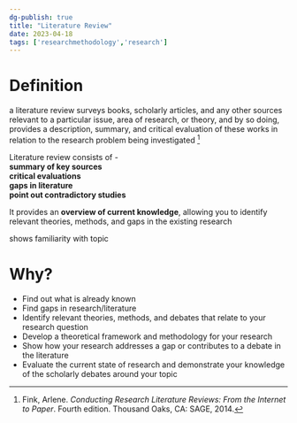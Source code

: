 ```yaml
---  
dg-publish: true  
title: "Literature Review"  
date: 2023-04-18  
tags: ['researchmethodology','research']  
---  
```

  
# Definition   
  
a literature review surveys books, scholarly articles, and any other sources relevant to a particular issue, area of research, or theory, and by so doing, provides a description, summary, and critical evaluation of these works in relation to the research problem being investigated [^1]   
  
Literature review consists of -  
**summary of key sources**   
**critical evaluations**   
**gaps in literature**  
**point out contradictory studies**   
  
It provides an **overview of current knowledge**, allowing you to identify relevant theories, methods, and gaps in the existing research   
  
shows familiarity with topic   
  
# Why?  
- Find out what is already known   
- Find gaps in research/literature   
- Identify relevant theories, methods, and debates that relate to your research question  
- Develop a theoretical framework and methodology for your research  
- Show how your research addresses a gap or contributes to a debate in the literature  
- Evaluate the current state of research and demonstrate your knowledge of the scholarly debates around your topic  
  
  
  
  
[^1]: Fink, Arlene. _Conducting Research Literature Reviews: From the Internet to Paper_. Fourth  edition. Thousand Oaks, CA: SAGE, 2014.